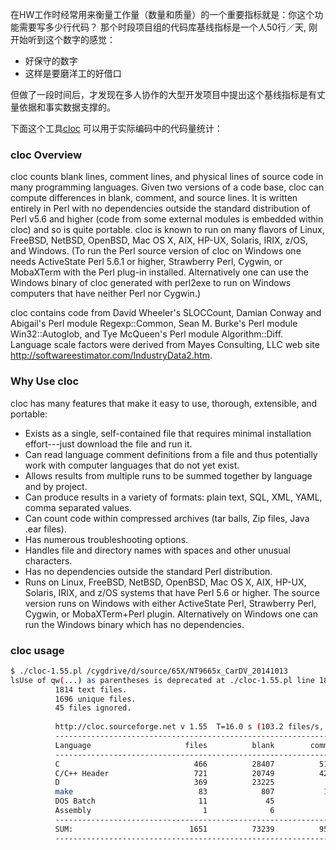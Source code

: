 在HW工作时经常用来衡量工作量（数量和质量）的一个重要指标就是：你这个功能需要写多少行代码？
那个时段项目组的代码库基线指标是一个人50行／天, 刚开始听到这个数字的感觉：
  * 好保守的数字
  * 这样是要磨洋工的好借口

但做了一段时间后，才发现在多人协作的大型开发项目中提出这个基线指标是有丈量依据和事实数据支撑的。

下面这个工具[cloc](https://github.com/AlDanial/cloc) 可以用于实际编码中的代码量统计：

<!-- toc -->

### cloc Overview
cloc counts blank lines, comment lines, and physical lines of source code in many programming languages. Given two versions of a code base, cloc can compute differences in blank, comment, and source lines. It is written entirely in Perl with no dependencies outside the standard distribution of Perl v5.6 and higher (code from some external modules is embedded within cloc) and so is quite portable. cloc is known to run on many flavors of Linux, FreeBSD, NetBSD, OpenBSD, Mac OS X, AIX, HP-UX, Solaris, IRIX, z/OS, and Windows. (To run the Perl source version of cloc on Windows one needs ActiveState Perl 5.6.1 or higher, Strawberry Perl, Cygwin, or MobaXTerm with the Perl plug-in installed. Alternatively one can use the Windows binary of cloc generated with perl2exe to run on Windows computers that have neither Perl nor Cygwin.)

cloc contains code from David Wheeler's SLOCCount, Damian Conway and Abigail's Perl module Regexp::Common, Sean M. Burke's Perl module Win32::Autoglob, and Tye McQueen's Perl module Algorithm::Diff. Language scale factors were derived from Mayes Consulting, LLC web site http://softwareestimator.com/IndustryData2.htm.

### Why Use cloc
cloc has many features that make it easy to use, thorough, extensible, and portable:

 * Exists as a single, self-contained file that requires minimal installation effort---just download the file and run it.
 * Can read language comment definitions from a file and thus potentially work with computer languages that do not yet exist.
 * Allows results from multiple runs to be summed together by language and by project.
 * Can produce results in a variety of formats: plain text, SQL, XML, YAML, comma separated values.
 * Can count code within compressed archives (tar balls, Zip files, Java .ear files).
 * Has numerous troubleshooting options.
 * Handles file and directory names with spaces and other unusual characters.
 * Has no dependencies outside the standard Perl distribution.
 * Runs on Linux, FreeBSD, NetBSD, OpenBSD, Mac OS X, AIX, HP-UX, Solaris, IRIX, and z/OS systems that have Perl 5.6 or higher. The source version runs on Windows with either ActiveState Perl, Strawberry Perl, Cygwin, or MobaXTerm+Perl plugin. Alternatively on Windows one can run the Windows binary which has no dependencies.


###  cloc usage
```bash
$ ./cloc-1.55.pl /cygdrive/d/source/65X/NT9665x_CarDV_20141013
lsUse of qw(...) as parentheses is deprecated at ./cloc-1.55.pl line 1841.         
          1814 text files.
          1696 unique files.
          45 files ignored.
 
          http://cloc.sourceforge.net v 1.55  T=16.0 s (103.2 files/s, 29969.2 lines/s)
          -------------------------------------------------------------------------------
          Language                     files          blank        comment           code
          -------------------------------------------------------------------------------
          C                              466          28407          51002         206452
          C/C++ Header                   721          20749          42535          55748
          D                              369          23225              0          46732
          make                            83            807           1576           1949
          DOS Batch                       11             45              0            230
          Assembly                         1              6             26             18
          -------------------------------------------------------------------------------
          SUM:                          1651          73239          95139         311129
          -------------------------------------------------------------------------------
```

